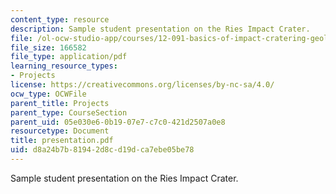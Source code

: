 ```yaml
---
content_type: resource
description: Sample student presentation on the Ries Impact Crater.
file: /ol-ocw-studio-app/courses/12-091-basics-of-impact-cratering-geological-geophysical-geochemical-environmental-studies-of-some-impact-craters-of-the-earth-january-iap-2008/d8a24b7b81942d8cd19dca7ebe05be78_presentation.pdf
file_size: 166582
file_type: application/pdf
learning_resource_types:
- Projects
license: https://creativecommons.org/licenses/by-nc-sa/4.0/
ocw_type: OCWFile
parent_title: Projects
parent_type: CourseSection
parent_uid: 05e030e6-0b19-07e7-c7c0-421d2507a0e8
resourcetype: Document
title: presentation.pdf
uid: d8a24b7b-8194-2d8c-d19d-ca7ebe05be78
---
```

Sample student presentation on the Ries Impact Crater.